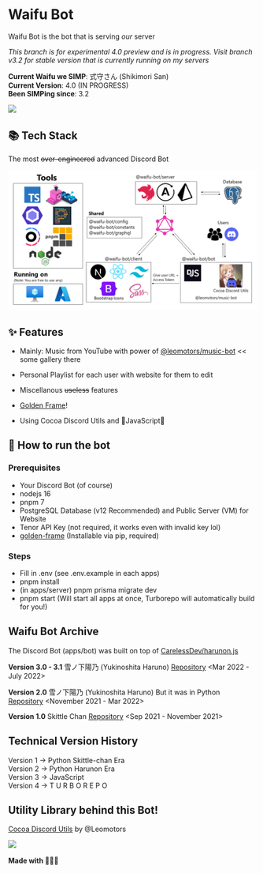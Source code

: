 # Waifu Bot

Waifu Bot is the bot that is serving _our_ server

*This branch is for experimental 4.0 preview and is in progress. Visit branch v3.2 for stable version that is currently running on my servers*

**Current Waifu we SIMP**: 式守さん (Shikimori San)  
**Current Version**: 4.0 (IN PROGRESS)  
**Been SIMPing since**: 3.2

<img src="https://c.tenor.com/KI8wOfAPyagAAAAd/shikimori-anime-girl.gif" height=300 />

## 📚 Tech Stack

The most ~~over-engineered~~ advanced Discord Bot

![](./images/tech-stack.png)

## ✨ Features

- Mainly: Music from YouTube with power of [@leomotors/music-bot](https://github.com/Leomotors/music-bot#%EF%B8%8F-highlight) << some gallery there

- Personal Playlist for each user with website for them to edit

- Miscellanous ~~useless~~ features

- [Golden Frame](https://github.com/Leomotors/golden-frame)!

- Using Cocoa Discord Utils and 💛JavaScript💛

## 🐇 How to run the bot

### Prerequisites

- Your Discord Bot (of course)
- nodejs 16
- pnpm 7
- PostgreSQL Database (v12 Recommended) and Public Server (VM) for Website
- Tenor API Key (not required, it works even with invalid key lol)
- [golden-frame](https://github.com/Leomotors/golden-frame) (Installable via pip, required)

### Steps

- Fill in .env (see .env.example in each apps)
- pnpm install
- (in apps/server) pnpm prisma migrate dev
- pnpm start (Will start all apps at once, Turborepo will automatically build for you!)

## Waifu Bot Archive

The Discord Bot (apps/bot) was built on top of [CarelessDev/harunon.js](https://github.com/CarelessDev/harunon.js)

**Version 3.0 - 3.1** 雪ノ下陽乃 (Yukinoshita Haruno) [Repository](https://github.com/CarelessDev/harunon.js) <Mar 2022 - July 2022>

**Version 2.0** 雪ノ下陽乃 (Yukinoshita Haruno) But it was in Python [Repository](https://github.com/CarelessDev/Harunon) <November 2021 - Mar 2022>

**Version 1.0** Skittle Chan [Repository](https://github.com/CarelessDev/SIMP-Bot) <Sep 2021 - November 2021>

## Technical Version History

Version 1 -> Python Skittle-chan Era  
Version 2 -> Python Harunon Era  
Version 3 -> JavaScript  
Version 4 -> T U R B O R E P O

## Utility Library behind this Bot!

[Cocoa Discord Utils](https://github.com/Leomotors/cocoa-discord-utils) by @Leomotors

![](https://c.tenor.com/JjAZAfWSqQgAAAAC/gochiusa-cocoa.gif)

**Made with 💛💛💛**

